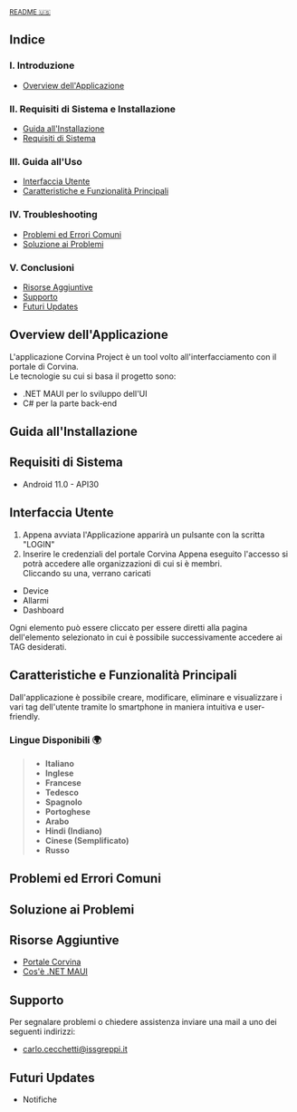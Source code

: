 <sub> [README 🇺🇸](README.md) </sub>

## Indice
### I. Introduzione 
-  <a  href="#ao"> Overview dell'Applicazione </a> 

### II. Requisiti di Sistema e Installazione
-  <a  href="#ii"> Guida all'Installazione </a>
-  <a  href="#sr"> Requisiti di Sistema </a>
  
### III. Guida all'Uso 
-  <a  href="#ui"> Interfaccia Utente </a>
-  <a  href="#kfaf"> Caratteristiche e Funzionalità Principali </a>

### IV. Troubleshooting 
-  <a  href="#cie"> Problemi ed Errori Comuni </a>
-  <a  href="#httt"> Soluzione ai Problemi </a>

### V. Conclusioni 
-  <a  href="#ar"> Risorse Aggiuntive </a>
-  <a  href="#s"> Supporto </a>
-  <a  href="#fu"> Futuri Updates </a>


## Overview dell'Applicazione <a name="ao"></a>
L'applicazione Corvina Project è un tool volto all'interfacciamento con il portale di Corvina.  
Le tecnologie su cui si basa il progetto sono:
* .NET MAUI per lo sviluppo dell'UI
* C# per la parte back-end


## Guida all'Installazione <a name="ii"></a>

## Requisiti di Sistema <a name="sr"></a>

* Android 11.0 - API30

## Interfaccia Utente <a name="ui"></a>
1. Appena avviata l'Applicazione apparirà un pulsante con la scritta "LOGIN"
2. Inserire le credenziali del portale Corvina 
Appena eseguito l'accesso si potrà accedere alle organizzazioni di cui si è membri.  
Cliccando su una, verrano caricati
- Device
- Allarmi
- Dashboard  

Ogni elemento può essere cliccato per essere diretti alla pagina dell'elemento selezionato in cui è possibile successivamente accedere ai TAG desiderati.


## Caratteristiche e Funzionalità Principali <a name="kfaf"></a>
Dall'applicazione è possibile creare, modificare, eliminare e visualizzare i vari tag dell'utente tramite lo smartphone in maniera intuitiva e user-friendly.
  
### Lingue Disponibili 🌍
>* **Italiano**
>* **Inglese**
>* **Francese**
>* **Tedesco**
>* **Spagnolo**
>* **Portoghese**
>* **Arabo**
>* **Hindi (Indiano)**
>* **Cinese (Semplificato)**
>* **Russo**

## Problemi ed Errori Comuni <a name="cie"></a>

## Soluzione ai Problemi <a name="httt"></a>

## Risorse Aggiuntive <a name="ar"></a>
- [Portale Corvina](https://app.corvina.io/)
- [Cos'è .NET MAUI](https://learn.microsoft.com/en-us/dotnet/maui/what-is-maui)

## Supporto <a name="s"></a>
Per segnalare problemi o chiedere assistenza inviare una mail a uno dei seguenti indirizzi:
- carlo.cecchetti@issgreppi.it

## Futuri Updates <a name="fu"></a>
- Notifiche
